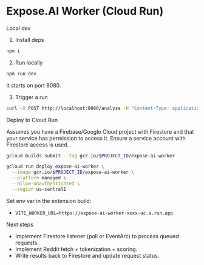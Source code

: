 # Expose.AI Worker (Cloud Run)

Local dev

1. Install deps

```bash
npm i
```

2. Run locally

```bash
npm run dev
```

It starts on port 8080.

3. Trigger a run

```bash
curl -X POST http://localhost:8080/analyze -H "Content-Type: application/json" -d '{"requestId":"<firestore-doc-id>"}'
```

Deploy to Cloud Run

Assumes you have a Firebase/Google Cloud project with Firestore and that your service has permission to access it. Ensure a service account with Firestore access is used.

```bash
gcloud builds submit --tag gcr.io/$PROJECT_ID/expose-ai-worker

gcloud run deploy expose-ai-worker \
  --image gcr.io/$PROJECT_ID/expose-ai-worker \
  --platform managed \
  --allow-unauthenticated \
  --region us-central1
```

Set env var in the extension build:

- `VITE_WORKER_URL=https://expose-ai-worker-xxxx-uc.a.run.app`

Next steps

- Implement Firestore listener (poll or EventArc) to process queued requests.
- Implement Reddit fetch + tokenization + scoring.
- Write results back to Firestore and update request status.
